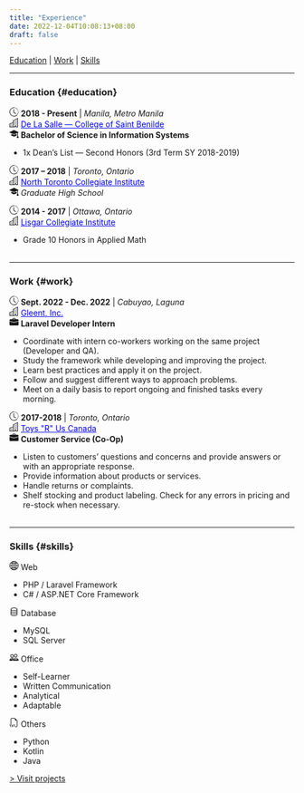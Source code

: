 ```yaml
---
title: "Experience"
date: 2022-12-04T10:08:13+08:00
draft: false
---
```


[Education](#education) | [Work](#work) | [Skills](#skills)

***

### Education {#education}

<svg xmlns="http://www.w3.org/2000/svg" width="16" height="16" fill="currentColor" class="bi bi-clock-history" viewBox="0 0 16 16"><path d="M8.515 1.019A7 7 0 0 0 8 1V0a8 8 0 0 1 .589.022l-.074.997zm2.004.45a7.003 7.003 0 0 0-.985-.299l.219-.976c.383.086.76.2 1.126.342l-.36.933zm1.37.71a7.01 7.01 0 0 0-.439-.27l.493-.87a8.025 8.025 0 0 1 .979.654l-.615.789a6.996 6.996 0 0 0-.418-.302zm1.834 1.79a6.99 6.99 0 0 0-.653-.796l.724-.69c.27.285.52.59.747.91l-.818.576zm.744 1.352a7.08 7.08 0 0 0-.214-.468l.893-.45a7.976 7.976 0 0 1 .45 1.088l-.95.313a7.023 7.023 0 0 0-.179-.483zm.53 2.507a6.991 6.991 0 0 0-.1-1.025l.985-.17c.067.386.106.778.116 1.17l-1 .025zm-.131 1.538c.033-.17.06-.339.081-.51l.993.123a7.957 7.957 0 0 1-.23 1.155l-.964-.267c.046-.165.086-.332.12-.501zm-.952 2.379c.184-.29.346-.594.486-.908l.914.405c-.16.36-.345.706-.555 1.038l-.845-.535zm-.964 1.205c.122-.122.239-.248.35-.378l.758.653a8.073 8.073 0 0 1-.401.432l-.707-.707z"/><path d="M8 1a7 7 0 1 0 4.95 11.95l.707.707A8.001 8.001 0 1 1 8 0v1z"/><path d="M7.5 3a.5.5 0 0 1 .5.5v5.21l3.248 1.856a.5.5 0 0 1-.496.868l-3.5-2A.5.5 0 0 1 7 9V3.5a.5.5 0 0 1 .5-.5z"/>
</svg>&nbsp;**2018 - Present** | *Manila, Metro Manila*  
<svg xmlns="http://www.w3.org/2000/svg" width="16" height="16" fill="currentColor" class="bi bi-buildings" viewBox="0 0 16 16"><path d="M14.763.075A.5.5 0 0 1 15 .5v15a.5.5 0 0 1-.5.5h-3a.5.5 0 0 1-.5-.5V14h-1v1.5a.5.5 0 0 1-.5.5h-9a.5.5 0 0 1-.5-.5V10a.5.5 0 0 1 .342-.474L6 7.64V4.5a.5.5 0 0 1 .276-.447l8-4a.5.5 0 0 1 .487.022ZM6 8.694 1 10.36V15h5V8.694ZM7 15h2v-1.5a.5.5 0 0 1 .5-.5h2a.5.5 0 0 1 .5.5V15h2V1.309l-7 3.5V15Z"/><path d="M2 11h1v1H2v-1Zm2 0h1v1H4v-1Zm-2 2h1v1H2v-1Zm2 0h1v1H4v-1Zm4-4h1v1H8V9Zm2 0h1v1h-1V9Zm-2 2h1v1H8v-1Zm2 0h1v1h-1v-1Zm2-2h1v1h-1V9Zm0 2h1v1h-1v-1ZM8 7h1v1H8V7Zm2 0h1v1h-1V7Zm2 0h1v1h-1V7ZM8 5h1v1H8V5Zm2 0h1v1h-1V5Zm2 0h1v1h-1V5Zm0-2h1v1h-1V3Z"/>
</svg>&nbsp;<a style="color:blue" href="https://www.benilde.edu.ph/" target="_blank">De La Salle — College of Saint Benilde</a>  
<svg xmlns="http://www.w3.org/2000/svg" width="16" height="16" fill="currentColor" class="bi bi-mortarboard-fill" viewBox="0 0 16 16"><path d="M8.211 2.047a.5.5 0 0 0-.422 0l-7.5 3.5a.5.5 0 0 0 .025.917l7.5 3a.5.5 0 0 0 .372 0L14 7.14V13a1 1 0 0 0-1 1v2h3v-2a1 1 0 0 0-1-1V6.739l.686-.275a.5.5 0 0 0 .025-.917l-7.5-3.5Z"/><path d="M4.176 9.032a.5.5 0 0 0-.656.327l-.5 1.7a.5.5 0 0 0 .294.605l4.5 1.8a.5.5 0 0 0 .372 0l4.5-1.8a.5.5 0 0 0 .294-.605l-.5-1.7a.5.5 0 0 0-.656-.327L8 10.466 4.176 9.032Z"/>
</svg>&nbsp;**Bachelor of Science in Information Systems**  
- 1x Dean’s List — Second Honors (3rd Term SY 2018-2019)

<svg xmlns="http://www.w3.org/2000/svg" width="16" height="16" fill="currentColor" class="bi bi-clock-history" viewBox="0 0 16 16"><path d="M8.515 1.019A7 7 0 0 0 8 1V0a8 8 0 0 1 .589.022l-.074.997zm2.004.45a7.003 7.003 0 0 0-.985-.299l.219-.976c.383.086.76.2 1.126.342l-.36.933zm1.37.71a7.01 7.01 0 0 0-.439-.27l.493-.87a8.025 8.025 0 0 1 .979.654l-.615.789a6.996 6.996 0 0 0-.418-.302zm1.834 1.79a6.99 6.99 0 0 0-.653-.796l.724-.69c.27.285.52.59.747.91l-.818.576zm.744 1.352a7.08 7.08 0 0 0-.214-.468l.893-.45a7.976 7.976 0 0 1 .45 1.088l-.95.313a7.023 7.023 0 0 0-.179-.483zm.53 2.507a6.991 6.991 0 0 0-.1-1.025l.985-.17c.067.386.106.778.116 1.17l-1 .025zm-.131 1.538c.033-.17.06-.339.081-.51l.993.123a7.957 7.957 0 0 1-.23 1.155l-.964-.267c.046-.165.086-.332.12-.501zm-.952 2.379c.184-.29.346-.594.486-.908l.914.405c-.16.36-.345.706-.555 1.038l-.845-.535zm-.964 1.205c.122-.122.239-.248.35-.378l.758.653a8.073 8.073 0 0 1-.401.432l-.707-.707z"/><path d="M8 1a7 7 0 1 0 4.95 11.95l.707.707A8.001 8.001 0 1 1 8 0v1z"/><path d="M7.5 3a.5.5 0 0 1 .5.5v5.21l3.248 1.856a.5.5 0 0 1-.496.868l-3.5-2A.5.5 0 0 1 7 9V3.5a.5.5 0 0 1 .5-.5z"/>
</svg>&nbsp;**2017 – 2018** | *Toronto, Ontario*  
<svg xmlns="http://www.w3.org/2000/svg" width="16" height="16" fill="currentColor" class="bi bi-buildings" viewBox="0 0 16 16"><path d="M14.763.075A.5.5 0 0 1 15 .5v15a.5.5 0 0 1-.5.5h-3a.5.5 0 0 1-.5-.5V14h-1v1.5a.5.5 0 0 1-.5.5h-9a.5.5 0 0 1-.5-.5V10a.5.5 0 0 1 .342-.474L6 7.64V4.5a.5.5 0 0 1 .276-.447l8-4a.5.5 0 0 1 .487.022ZM6 8.694 1 10.36V15h5V8.694ZM7 15h2v-1.5a.5.5 0 0 1 .5-.5h2a.5.5 0 0 1 .5.5V15h2V1.309l-7 3.5V15Z"/><path d="M2 11h1v1H2v-1Zm2 0h1v1H4v-1Zm-2 2h1v1H2v-1Zm2 0h1v1H4v-1Zm4-4h1v1H8V9Zm2 0h1v1h-1V9Zm-2 2h1v1H8v-1Zm2 0h1v1h-1v-1Zm2-2h1v1h-1V9Zm0 2h1v1h-1v-1ZM8 7h1v1H8V7Zm2 0h1v1h-1V7Zm2 0h1v1h-1V7ZM8 5h1v1H8V5Zm2 0h1v1h-1V5Zm2 0h1v1h-1V5Zm0-2h1v1h-1V3Z"/>
</svg>&nbsp;<a style="color:blue" href="https://www.northtorontoci.ca/" target="_blank">North Toronto Collegiate Institute</a>  
<svg xmlns="http://www.w3.org/2000/svg" width="16" height="16" fill="currentColor" class="bi bi-mortarboard-fill" viewBox="0 0 16 16"><path d="M8.211 2.047a.5.5 0 0 0-.422 0l-7.5 3.5a.5.5 0 0 0 .025.917l7.5 3a.5.5 0 0 0 .372 0L14 7.14V13a1 1 0 0 0-1 1v2h3v-2a1 1 0 0 0-1-1V6.739l.686-.275a.5.5 0 0 0 .025-.917l-7.5-3.5Z"/><path d="M4.176 9.032a.5.5 0 0 0-.656.327l-.5 1.7a.5.5 0 0 0 .294.605l4.5 1.8a.5.5 0 0 0 .372 0l4.5-1.8a.5.5 0 0 0 .294-.605l-.5-1.7a.5.5 0 0 0-.656-.327L8 10.466 4.176 9.032Z"/>
</svg>&nbsp;*Graduate High School*  

<svg xmlns="http://www.w3.org/2000/svg" width="16" height="16" fill="currentColor" class="bi bi-clock-history" viewBox="0 0 16 16"><path d="M8.515 1.019A7 7 0 0 0 8 1V0a8 8 0 0 1 .589.022l-.074.997zm2.004.45a7.003 7.003 0 0 0-.985-.299l.219-.976c.383.086.76.2 1.126.342l-.36.933zm1.37.71a7.01 7.01 0 0 0-.439-.27l.493-.87a8.025 8.025 0 0 1 .979.654l-.615.789a6.996 6.996 0 0 0-.418-.302zm1.834 1.79a6.99 6.99 0 0 0-.653-.796l.724-.69c.27.285.52.59.747.91l-.818.576zm.744 1.352a7.08 7.08 0 0 0-.214-.468l.893-.45a7.976 7.976 0 0 1 .45 1.088l-.95.313a7.023 7.023 0 0 0-.179-.483zm.53 2.507a6.991 6.991 0 0 0-.1-1.025l.985-.17c.067.386.106.778.116 1.17l-1 .025zm-.131 1.538c.033-.17.06-.339.081-.51l.993.123a7.957 7.957 0 0 1-.23 1.155l-.964-.267c.046-.165.086-.332.12-.501zm-.952 2.379c.184-.29.346-.594.486-.908l.914.405c-.16.36-.345.706-.555 1.038l-.845-.535zm-.964 1.205c.122-.122.239-.248.35-.378l.758.653a8.073 8.073 0 0 1-.401.432l-.707-.707z"/><path d="M8 1a7 7 0 1 0 4.95 11.95l.707.707A8.001 8.001 0 1 1 8 0v1z"/><path d="M7.5 3a.5.5 0 0 1 .5.5v5.21l3.248 1.856a.5.5 0 0 1-.496.868l-3.5-2A.5.5 0 0 1 7 9V3.5a.5.5 0 0 1 .5-.5z"/>
</svg>&nbsp;**2014 - 2017** | *Ottawa, Ontario*  
<svg xmlns="http://www.w3.org/2000/svg" width="16" height="16" fill="currentColor" class="bi bi-buildings" viewBox="0 0 16 16"><path d="M14.763.075A.5.5 0 0 1 15 .5v15a.5.5 0 0 1-.5.5h-3a.5.5 0 0 1-.5-.5V14h-1v1.5a.5.5 0 0 1-.5.5h-9a.5.5 0 0 1-.5-.5V10a.5.5 0 0 1 .342-.474L6 7.64V4.5a.5.5 0 0 1 .276-.447l8-4a.5.5 0 0 1 .487.022ZM6 8.694 1 10.36V15h5V8.694ZM7 15h2v-1.5a.5.5 0 0 1 .5-.5h2a.5.5 0 0 1 .5.5V15h2V1.309l-7 3.5V15Z"/><path d="M2 11h1v1H2v-1Zm2 0h1v1H4v-1Zm-2 2h1v1H2v-1Zm2 0h1v1H4v-1Zm4-4h1v1H8V9Zm2 0h1v1h-1V9Zm-2 2h1v1H8v-1Zm2 0h1v1h-1v-1Zm2-2h1v1h-1V9Zm0 2h1v1h-1v-1ZM8 7h1v1H8V7Zm2 0h1v1h-1V7Zm2 0h1v1h-1V7ZM8 5h1v1H8V5Zm2 0h1v1h-1V5Zm2 0h1v1h-1V5Zm0-2h1v1h-1V3Z"/>
</svg>&nbsp;<a style="color:blue" href="https://lisgarci.ocdsb.ca/" target="_blank">Lisgar Collegiate Institute</a>  
- Grade 10 Honors in Applied Math  
&nbsp;

***

### Work {#work}

<svg xmlns="http://www.w3.org/2000/svg" width="16" height="16" fill="currentColor" class="bi bi-clock-history" viewBox="0 0 16 16"><path d="M8.515 1.019A7 7 0 0 0 8 1V0a8 8 0 0 1 .589.022l-.074.997zm2.004.45a7.003 7.003 0 0 0-.985-.299l.219-.976c.383.086.76.2 1.126.342l-.36.933zm1.37.71a7.01 7.01 0 0 0-.439-.27l.493-.87a8.025 8.025 0 0 1 .979.654l-.615.789a6.996 6.996 0 0 0-.418-.302zm1.834 1.79a6.99 6.99 0 0 0-.653-.796l.724-.69c.27.285.52.59.747.91l-.818.576zm.744 1.352a7.08 7.08 0 0 0-.214-.468l.893-.45a7.976 7.976 0 0 1 .45 1.088l-.95.313a7.023 7.023 0 0 0-.179-.483zm.53 2.507a6.991 6.991 0 0 0-.1-1.025l.985-.17c.067.386.106.778.116 1.17l-1 .025zm-.131 1.538c.033-.17.06-.339.081-.51l.993.123a7.957 7.957 0 0 1-.23 1.155l-.964-.267c.046-.165.086-.332.12-.501zm-.952 2.379c.184-.29.346-.594.486-.908l.914.405c-.16.36-.345.706-.555 1.038l-.845-.535zm-.964 1.205c.122-.122.239-.248.35-.378l.758.653a8.073 8.073 0 0 1-.401.432l-.707-.707z"/><path d="M8 1a7 7 0 1 0 4.95 11.95l.707.707A8.001 8.001 0 1 1 8 0v1z"/><path d="M7.5 3a.5.5 0 0 1 .5.5v5.21l3.248 1.856a.5.5 0 0 1-.496.868l-3.5-2A.5.5 0 0 1 7 9V3.5a.5.5 0 0 1 .5-.5z"/>
</svg>&nbsp;**Sept. 2022 - Dec. 2022** | *Cabuyao, Laguna*  
<svg xmlns="http://www.w3.org/2000/svg" width="16" height="16" fill="currentColor" class="bi bi-buildings" viewBox="0 0 16 16"><path d="M14.763.075A.5.5 0 0 1 15 .5v15a.5.5 0 0 1-.5.5h-3a.5.5 0 0 1-.5-.5V14h-1v1.5a.5.5 0 0 1-.5.5h-9a.5.5 0 0 1-.5-.5V10a.5.5 0 0 1 .342-.474L6 7.64V4.5a.5.5 0 0 1 .276-.447l8-4a.5.5 0 0 1 .487.022ZM6 8.694 1 10.36V15h5V8.694ZM7 15h2v-1.5a.5.5 0 0 1 .5-.5h2a.5.5 0 0 1 .5.5V15h2V1.309l-7 3.5V15Z"/><path d="M2 11h1v1H2v-1Zm2 0h1v1H4v-1Zm-2 2h1v1H2v-1Zm2 0h1v1H4v-1Zm4-4h1v1H8V9Zm2 0h1v1h-1V9Zm-2 2h1v1H8v-1Zm2 0h1v1h-1v-1Zm2-2h1v1h-1V9Zm0 2h1v1h-1v-1ZM8 7h1v1H8V7Zm2 0h1v1h-1V7Zm2 0h1v1h-1V7ZM8 5h1v1H8V5Zm2 0h1v1h-1V5Zm2 0h1v1h-1V5Zm0-2h1v1h-1V3Z"/>
</svg>&nbsp;<a style="color:blue" href="https://gleent.com/" target="_blank">Gleent, Inc.</a>  
<svg xmlns="http://www.w3.org/2000/svg" width="16" height="16" fill="currentColor" class="bi bi-briefcase-fill" viewBox="0 0 16 16"><path d="M6.5 1A1.5 1.5 0 0 0 5 2.5V3H1.5A1.5 1.5 0 0 0 0 4.5v1.384l7.614 2.03a1.5 1.5 0 0 0 .772 0L16 5.884V4.5A1.5 1.5 0 0 0 14.5 3H11v-.5A1.5 1.5 0 0 0 9.5 1h-3zm0 1h3a.5.5 0 0 1 .5.5V3H6v-.5a.5.5 0 0 1 .5-.5z"/><path d="M0 12.5A1.5 1.5 0 0 0 1.5 14h13a1.5 1.5 0 0 0 1.5-1.5V6.85L8.129 8.947a.5.5 0 0 1-.258 0L0 6.85v5.65z"/>
</svg>&nbsp;**Laravel Developer Intern**  
- Coordinate with intern co-workers working on the same project (Developer and QA).
- Study the framework while developing and improving the project.
- Learn best practices and apply it on the project.
- Follow and suggest different ways to approach problems.
- Meet on a daily basis to report ongoing and finished tasks every morning.

<svg xmlns="http://www.w3.org/2000/svg" width="16" height="16" fill="currentColor" class="bi bi-clock-history" viewBox="0 0 16 16"> <path d="M8.515 1.019A7 7 0 0 0 8 1V0a8 8 0 0 1 .589.022l-.074.997zm2.004.45a7.003 7.003 0 0 0-.985-.299l.219-.976c.383.086.76.2 1.126.342l-.36.933zm1.37.71a7.01 7.01 0 0 0-.439-.27l.493-.87a8.025 8.025 0 0 1 .979.654l-.615.789a6.996 6.996 0 0 0-.418-.302zm1.834 1.79a6.99 6.99 0 0 0-.653-.796l.724-.69c.27.285.52.59.747.91l-.818.576zm.744 1.352a7.08 7.08 0 0 0-.214-.468l.893-.45a7.976 7.976 0 0 1 .45 1.088l-.95.313a7.023 7.023 0 0 0-.179-.483zm.53 2.507a6.991 6.991 0 0 0-.1-1.025l.985-.17c.067.386.106.778.116 1.17l-1 .025zm-.131 1.538c.033-.17.06-.339.081-.51l.993.123a7.957 7.957 0 0 1-.23 1.155l-.964-.267c.046-.165.086-.332.12-.501zm-.952 2.379c.184-.29.346-.594.486-.908l.914.405c-.16.36-.345.706-.555 1.038l-.845-.535zm-.964 1.205c.122-.122.239-.248.35-.378l.758.653a8.073 8.073 0 0 1-.401.432l-.707-.707z"/> <path d="M8 1a7 7 0 1 0 4.95 11.95l.707.707A8.001 8.001 0 1 1 8 0v1z"/> <path d="M7.5 3a.5.5 0 0 1 .5.5v5.21l3.248 1.856a.5.5 0 0 1-.496.868l-3.5-2A.5.5 0 0 1 7 9V3.5a.5.5 0 0 1 .5-.5z"/>
</svg>&nbsp;**2017-2018** | *Toronto, Ontario*  
<svg xmlns="http://www.w3.org/2000/svg" width="16" height="16" fill="currentColor" class="bi bi-buildings" viewBox="0 0 16 16"><path d="M14.763.075A.5.5 0 0 1 15 .5v15a.5.5 0 0 1-.5.5h-3a.5.5 0 0 1-.5-.5V14h-1v1.5a.5.5 0 0 1-.5.5h-9a.5.5 0 0 1-.5-.5V10a.5.5 0 0 1 .342-.474L6 7.64V4.5a.5.5 0 0 1 .276-.447l8-4a.5.5 0 0 1 .487.022ZM6 8.694 1 10.36V15h5V8.694ZM7 15h2v-1.5a.5.5 0 0 1 .5-.5h2a.5.5 0 0 1 .5.5V15h2V1.309l-7 3.5V15Z"/><path d="M2 11h1v1H2v-1Zm2 0h1v1H4v-1Zm-2 2h1v1H2v-1Zm2 0h1v1H4v-1Zm4-4h1v1H8V9Zm2 0h1v1h-1V9Zm-2 2h1v1H8v-1Zm2 0h1v1h-1v-1Zm2-2h1v1h-1V9Zm0 2h1v1h-1v-1ZM8 7h1v1H8V7Zm2 0h1v1h-1V7Zm2 0h1v1h-1V7ZM8 5h1v1H8V5Zm2 0h1v1h-1V5Zm2 0h1v1h-1V5Zm0-2h1v1h-1V3Z"/>
</svg>&nbsp;<a style="color:blue" href="https://www.toysrus.ca/en/home" target="_blank">Toys "R" Us Canada</a>  
<svg xmlns="http://www.w3.org/2000/svg" width="16" height="16" fill="currentColor" class="bi bi-briefcase-fill" viewBox="0 0 16 16"><path d="M6.5 1A1.5 1.5 0 0 0 5 2.5V3H1.5A1.5 1.5 0 0 0 0 4.5v1.384l7.614 2.03a1.5 1.5 0 0 0 .772 0L16 5.884V4.5A1.5 1.5 0 0 0 14.5 3H11v-.5A1.5 1.5 0 0 0 9.5 1h-3zm0 1h3a.5.5 0 0 1 .5.5V3H6v-.5a.5.5 0 0 1 .5-.5z"/><path d="M0 12.5A1.5 1.5 0 0 0 1.5 14h13a1.5 1.5 0 0 0 1.5-1.5V6.85L8.129 8.947a.5.5 0 0 1-.258 0L0 6.85v5.65z"/>
</svg>&nbsp;**Customer Service (Co-Op)**  
- Listen to customers’ questions and concerns and provide answers or with an appropriate response.
- Provide information about products or services.
- Handle returns or complaints.
- Shelf stocking and product labeling. Check for any errors in pricing and re-stock when necessary.  
&nbsp;

***

[<h3 style="text-align:center">Skills</h3>]: # 
### Skills {#skills}

<svg xmlns="http://www.w3.org/2000/svg" width="16" height="16" fill="currentColor" class="bi bi-globe2" viewBox="0 0 16 16"><path d="M0 8a8 8 0 1 1 16 0A8 8 0 0 1 0 8zm7.5-6.923c-.67.204-1.335.82-1.887 1.855-.143.268-.276.56-.395.872.705.157 1.472.257 2.282.287V1.077zM4.249 3.539c.142-.384.304-.744.481-1.078a6.7 6.7 0 0 1 .597-.933A7.01 7.01 0 0 0 3.051 3.05c.362.184.763.349 1.198.49zM3.509 7.5c.036-1.07.188-2.087.436-3.008a9.124 9.124 0 0 1-1.565-.667A6.964 6.964 0 0 0 1.018 7.5h2.49zm1.4-2.741a12.344 12.344 0 0 0-.4 2.741H7.5V5.091c-.91-.03-1.783-.145-2.591-.332zM8.5 5.09V7.5h2.99a12.342 12.342 0 0 0-.399-2.741c-.808.187-1.681.301-2.591.332zM4.51 8.5c.035.987.176 1.914.399 2.741A13.612 13.612 0 0 1 7.5 10.91V8.5H4.51zm3.99 0v2.409c.91.03 1.783.145 2.591.332.223-.827.364-1.754.4-2.741H8.5zm-3.282 3.696c.12.312.252.604.395.872.552 1.035 1.218 1.65 1.887 1.855V11.91c-.81.03-1.577.13-2.282.287zm.11 2.276a6.696 6.696 0 0 1-.598-.933 8.853 8.853 0 0 1-.481-1.079 8.38 8.38 0 0 0-1.198.49 7.01 7.01 0 0 0 2.276 1.522zm-1.383-2.964A13.36 13.36 0 0 1 3.508 8.5h-2.49a6.963 6.963 0 0 0 1.362 3.675c.47-.258.995-.482 1.565-.667zm6.728 2.964a7.009 7.009 0 0 0 2.275-1.521 8.376 8.376 0 0 0-1.197-.49 8.853 8.853 0 0 1-.481 1.078 6.688 6.688 0 0 1-.597.933zM8.5 11.909v3.014c.67-.204 1.335-.82 1.887-1.855.143-.268.276-.56.395-.872A12.63 12.63 0 0 0 8.5 11.91zm3.555-.401c.57.185 1.095.409 1.565.667A6.963 6.963 0 0 0 14.982 8.5h-2.49a13.36 13.36 0 0 1-.437 3.008zM14.982 7.5a6.963 6.963 0 0 0-1.362-3.675c-.47.258-.995.482-1.565.667.248.92.4 1.938.437 3.008h2.49zM11.27 2.461c.177.334.339.694.482 1.078a8.368 8.368 0 0 0 1.196-.49 7.01 7.01 0 0 0-2.275-1.52c.218.283.418.597.597.932zm-.488 1.343a7.765 7.765 0 0 0-.395-.872C9.835 1.897 9.17 1.282 8.5 1.077V4.09c.81-.03 1.577-.13 2.282-.287z"/>
</svg>&nbsp;Web
- PHP / Laravel Framework
- C# / ASP.NET Core Framework

<svg xmlns="http://www.w3.org/2000/svg" width="16" height="16" fill="currentColor" class="bi bi-database" viewBox="0 0 16 16"><path d="M4.318 2.687C5.234 2.271 6.536 2 8 2s2.766.27 3.682.687C12.644 3.125 13 3.627 13 4c0 .374-.356.875-1.318 1.313C10.766 5.729 9.464 6 8 6s-2.766-.27-3.682-.687C3.356 4.875 3 4.373 3 4c0-.374.356-.875 1.318-1.313ZM13 5.698V7c0 .374-.356.875-1.318 1.313C10.766 8.729 9.464 9 8 9s-2.766-.27-3.682-.687C3.356 7.875 3 7.373 3 7V5.698c.271.202.58.378.904.525C4.978 6.711 6.427 7 8 7s3.022-.289 4.096-.777A4.92 4.92 0 0 0 13 5.698ZM14 4c0-1.007-.875-1.755-1.904-2.223C11.022 1.289 9.573 1 8 1s-3.022.289-4.096.777C2.875 2.245 2 2.993 2 4v9c0 1.007.875 1.755 1.904 2.223C4.978 15.71 6.427 16 8 16s3.022-.289 4.096-.777C13.125 14.755 14 14.007 14 13V4Zm-1 4.698V10c0 .374-.356.875-1.318 1.313C10.766 11.729 9.464 12 8 12s-2.766-.27-3.682-.687C3.356 10.875 3 10.373 3 10V8.698c.271.202.58.378.904.525C4.978 9.71 6.427 10 8 10s3.022-.289 4.096-.777A4.92 4.92 0 0 0 13 8.698Zm0 3V13c0 .374-.356.875-1.318 1.313C10.766 14.729 9.464 15 8 15s-2.766-.27-3.682-.687C3.356 13.875 3 13.373 3 13v-1.302c.271.202.58.378.904.525C4.978 12.71 6.427 13 8 13s3.022-.289 4.096-.777c.324-.147.633-.323.904-.525Z"/>
</svg>&nbsp;Database
- MySQL
- SQL Server  

<svg xmlns="http://www.w3.org/2000/svg" width="16" height="16" fill="currentColor" class="bi bi-people" viewBox="0 0 16 16"><path d="M15 14s1 0 1-1-1-4-5-4-5 3-5 4 1 1 1 1h8Zm-7.978-1A.261.261 0 0 1 7 12.996c.001-.264.167-1.03.76-1.72C8.312 10.629 9.282 10 11 10c1.717 0 2.687.63 3.24 1.276.593.69.758 1.457.76 1.72l-.008.002a.274.274 0 0 1-.014.002H7.022ZM11 7a2 2 0 1 0 0-4 2 2 0 0 0 0 4Zm3-2a3 3 0 1 1-6 0 3 3 0 0 1 6 0ZM6.936 9.28a5.88 5.88 0 0 0-1.23-.247A7.35 7.35 0 0 0 5 9c-4 0-5 3-5 4 0 .667.333 1 1 1h4.216A2.238 2.238 0 0 1 5 13c0-1.01.377-2.042 1.09-2.904.243-.294.526-.569.846-.816ZM4.92 10A5.493 5.493 0 0 0 4 13H1c0-.26 164-1.03.76-1.724.545-.636 1.492-1.256 3.16-1.275ZM1.5 5.5a3 3 0 1 1 6 0 3 3 0 0 1-6 0Zm3-2a2 2 0 1 0 0 4 2 2 0 0 0 0-4Z">
</svg>&nbsp;Office
- Self-Learner
- Written Communication
- Analytical
- Adaptable

<svg xmlns="http://www.w3.org/2000/svg" width="16" height="16" fill="currentColor" class="bi bi-filetype-txt" viewBox="0 0 16 16"><path fill-rule="evenodd" d="M14 4.5V14a2 2 0 0 1-2 2h-2v-1h2a1 1 0 0 0 1-1V4.5h-2A1.5 1.5 0 0 1 9.5 3V1H4a1 1 0 0 0-1 1v9H2V2a2 2 0 0 1 2-2h5.5L14 4.5ZM1.928 15.849v-3.337h1.136v-.662H0v.662h1.134v3.337h.794Zm4.689-3.999h-.894L4.9 13.289h-.035l-.832-1.439h-.932l1.228 1.983-1.24 2.016h.862l.853-1.415h.035l.85 1.415h.907l-1.253-1.992 1.274-2.007Zm1.93.662v3.337h-.794v-3.337H6.619v-.662h3.064v.662H8.546Z"/>
</svg>&nbsp;Others
- Python
- Kotlin
- Java

[> Visit projects](/projects "Props to whoever's reading these titles")